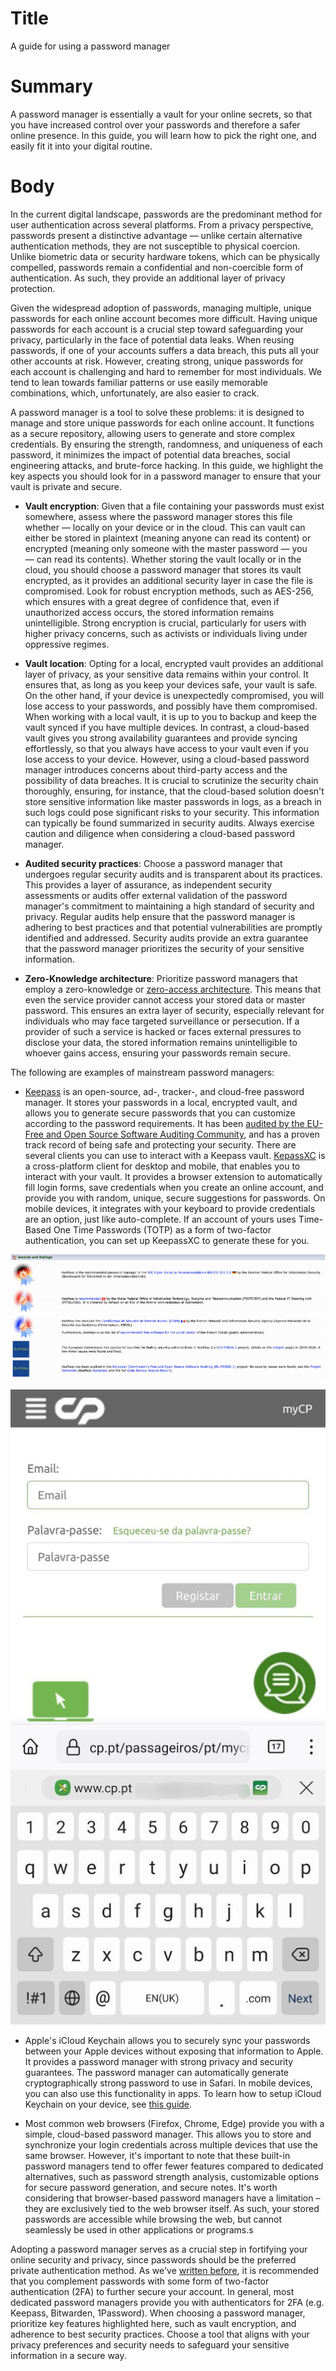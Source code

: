 # Title
A guide for using a password manager

# Summary
A password manager is essentially a vault for your online secrets, so that you have increased control over your passwords and therefore a safer online presence. In this guide, you will learn how to pick the right one, and easily fit it into your digital routine.

# Body

In the current digital landscape, passwords are the predominant method for user authentication across several platforms. From a privacy perspective, passwords present a distinctive advantage — unlike certain alternative authentication methods, they are not susceptible to physical coercion. Unlike biometric data or security hardware tokens, which can be physically compelled, passwords remain a confidential and non-coercible form of authentication. As such, they provide an additional layer of privacy protection.

Given the widespread adoption of passwords, managing multiple, unique passwords for each online account becomes more difficult. Having unique passwords for each account is a crucial step toward safeguarding your privacy, particularly in the face of potential data leaks. When reusing passwords, if one of your accounts suffers a data breach, this puts all your other accounts at risk. However, creating strong, unique passwords for each account is challenging and hard to remember for most individuals. We tend to lean towards familiar patterns or use easily memorable combinations, which, unfortunately, are also easier to crack. 

A password manager is a tool to solve these problems: it is designed to manage and store unique passwords for each online account. It functions as a secure repository, allowing users to generate and store complex credentials. By ensuring the strength, randomness, and uniqueness of each password, it minimizes the impact of potential data breaches, social engineering attacks, and brute-force hacking. In this guide, we highlight the key aspects you should look for in a password manager to ensure that your vault is private and secure.

- **Vault encryption**: Given that a file containing your passwords must exist somewhere, assess where the password manager stores this file whether — locally on your device or in the cloud. This can vault can either be stored in plaintext (meaning anyone can read its content) or encrypted (meaning only someone with the master password — you — can read its contents). Whether storing the vault locally or in the cloud, you should choose a password manager that stores its vault encrypted, as it provides an additional security layer in case the file is compromised. Look for robust encryption methods, such as AES-256, which ensures with a great degree of confidence that, even if unauthorized access occurs, the stored information remains unintelligible. Strong encryption is crucial, particularly for users with higher privacy concerns, such as activists or individuals living under oppressive regimes.

- **Vault location**: Opting for a local, encrypted vault provides an additional layer of privacy, as your sensitive data remains within your control. It ensures that, as long as you keep your devices safe, your vault is safe. On the other hand, if your device is unexpectedly compromised, you will lose access to your passwords, and possibly have them compromised. When working with a local vault, it is up to you to backup and keep the vault synced if you have multiple devices. In contrast, a cloud-based vault gives you strong availability guarantees and provide syncing effortlessly, so that you always have access to your vault even if you lose access to your device. However, using a cloud-based password manager introduces concerns about third-party access and the possibility of data breaches. It is crucial to scrutinize the security chain thoroughly, ensuring, for instance, that the cloud-based solution doesn't store sensitive information like master passwords in logs, as a breach in such logs could pose significant risks to your security. This information can typically be found summarized in security audits. Always exercise caution and diligence when considering a cloud-based password manager. 

- **Audited security practices**: Choose a password manager that undergoes regular security audits and is transparent about its practices. This provides a layer of assurance, as independent security assessments or audits offer external validation of the password manager's commitment to maintaining a high standard of security and privacy. Regular audits help ensure that the password manager is adhering to best practices and that potential vulnerabilities are promptly identified and addressed. Security audits provide an extra guarantee that the password manager prioritizes the security of your sensitive information.

- **Zero-Knowledge architecture**: Prioritize password managers that employ a zero-knowledge or [zero-access architecture](1). This means that even the service provider cannot access your stored data or master password. This ensures an extra layer of security, especially relevant for individuals who may face targeted surveillance or persecution. If a provider of such a service is hacked or faces external pressures to disclose your data, the stored information remains unintelligible to whoever gains access, ensuring your passwords remain secure.

The following are examples of mainstream password managers:

- [Keepass](3) is an open-source, ad-, tracker-, and cloud-free password manager. It stores your passwords in a local, encrypted vault, and allows you to generate secure passwords that you can customize according to the password requirements. It has been [audited by the EU-Free and Open Source Software Auditing Community](2), and has a proven track record of being safe and protecting your security. There are several clients you can use to interact with a Keepass vault. [KepassXC](https://keepassxc.org/) is a cross-platform client for desktop and mobile, that enables you to interact with your vault. It provides a browser extension to automatically fill login forms, save credentials when you create an online account, and provide you with random, unique, secure suggestions for passwords. On mobile devices, it integrates with your keyboard to provide credentials are an option, just like auto-complete. If an account of yours uses Time-Based One Time Passwords (TOTP) as a form of two-factor authentication, you can set up KeepassXC to generate these for you.

![Keepass awards as displayed in their website](../../images/Password-Manager/keepass-awards.png?raw=true)

![KeepassXC integration on Android.](../../images/Password-Manager/keepass-android.jpg?raw=true)


- Apple's iCloud Keychain allows you to securely sync your passwords between your Apple devices without exposing that information to Apple. It provides a password manager with strong privacy and security guarantees. The password manager can automatically generate cryptographically strong password to use in Safari. In mobile devices, you can also use this functionality in apps. To learn how to setup iCloud Keychain on your device, see [this guide](5).

- Most common web browsers (Firefox, Chrome, Edge) provide you with a simple, cloud-based password manager. This allows you to store and synchronize your login credentials across multiple devices that use the same browser. However, it's important to note that these built-in password managers tend to offer fewer features compared to dedicated alternatives, such as password strength analysis, customizable options for secure password generation, and secure notes. It's worth considering that browser-based password managers have a limitation – they are exclusively tied to the web browser itself. As such, your stored passwords are accessible while browsing the web, but cannot seamlessly be used in other applications or programs.s


[1]: https://bitwarden.com/resources/zero-knowledge-encryption-white-paper/
[2]: https://joinup.ec.europa.eu/sites/default/files/inline-files/DLV%20WP6%20-02-%20Summary%20of%20the%20evaluation%20of%20results%20_KeePass_published.pdf
[3]: https://keepass.info
[4]: https://keepassxc.org/
[5]: https://support.apple.com/en-us/HT204085
[6]: https://privacyinternational.org/explainer/5001/explainer-sms-30-years-down-line

Adopting a password manager serves as a crucial step in fortifying your online security and privacy, since passwords should be the preferred private authentication method. As we've [written before](6), it is recommended that you complement passwords with some form of two-factor authentication (2FA) to further secure your account. In general, most dedicated password managers provide you with authenticators for 2FA (e.g. Keepass, Bitwarden, 1Password).  When choosing a password manager, prioritize key features highlighted here, such as vault encryption, and adherence to best security practices. Choose a tool that aligns with your privacy preferences and security needs to safeguard your sensitive information in a secure way.